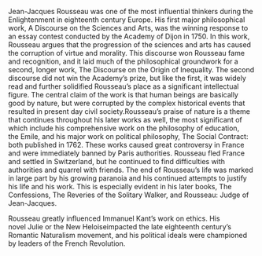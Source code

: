 Jean-Jacques Rousseau was one of the most influential thinkers during the Enlightenment in eighteenth century Europe. His first major philosophical work, A Discourse on the Sciences and Arts, was the winning response to an essay contest conducted by the Academy of Dijon in 1750. In this work, Rousseau argues that the progression of the sciences and arts has caused the corruption of virtue and morality. This discourse won Rousseau fame and recognition, and it laid much of the philosophical groundwork for a second, longer work, The Discourse on the Origin of Inequality. The second discourse did not win the Academy’s prize, but like the first, it was widely read and further solidified Rousseau’s place as a significant intellectual figure. The central claim of the work is that human beings are basically good by nature, but were corrupted by the complex historical events that resulted in present day civil society.Rousseau’s praise of nature is a theme that continues throughout his later works as well, the most significant of which include his comprehensive work on the philosophy of education, the Emile, and his major work on political philosophy, The Social Contract: both published in 1762. These works caused great controversy in France and were immediately banned by Paris authorities. Rousseau fled France and settled in Switzerland, but he continued to find difficulties with authorities and quarrel with friends. The end of Rousseau’s life was marked in large part by his growing paranoia and his continued attempts to justify his life and his work. This is especially evident in his later books, The Confessions, The Reveries of the Solitary Walker, and Rousseau: Judge of Jean-Jacques.

Rousseau greatly influenced Immanuel Kant’s work on ethics. His novel Julie or the New Heloiseimpacted the late eighteenth century’s Romantic Naturalism movement, and his political ideals were championed by leaders of the French Revolution.